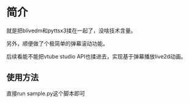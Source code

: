 
# 简介
就是把blivedm和pyttsx3揉在一起了，没啥技术含量。

另外，顺便做了个极简单的弹幕滚动功能。

后续看能不能把vtube studio API也揉进去，实现基于弹幕播放live2d动画。

## 使用方法
直接run sample.py这个脚本即可